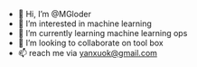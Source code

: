 - 👋 Hi, I’m @MGloder
- 👀 I’m interested in machine learning
- 🌱 I’m currently learning machine learning ops
- 💞️ I’m looking to collaborate on tool box
- 📫 reach me via yanxuok@gmail.com

<!---
MGloder/MGloder is a ✨ special ✨ repository because its `README.md` (this file) appears on your GitHub profile.
You can click the Preview link to take a look at your changes.
--->

